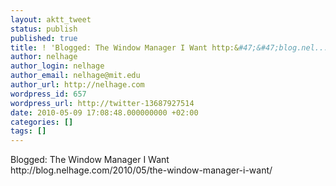 ```yaml
---
layout: aktt_tweet
status: publish
published: true
title: ! 'Blogged: The Window Manager I Want http:&#47;&#47;blog.nel...'
author: nelhage
author_login: nelhage
author_email: nelhage@mit.edu
author_url: http://nelhage.com
wordpress_id: 657
wordpress_url: http://twitter-13687927514
date: 2010-05-09 17:08:48.000000000 +02:00
categories: []
tags: []
---
```

Blogged: The Window Manager I Want http:&#47;&#47;blog.nelhage.com&#47;2010&#47;05&#47;the-window-manager-i-want&#47;
